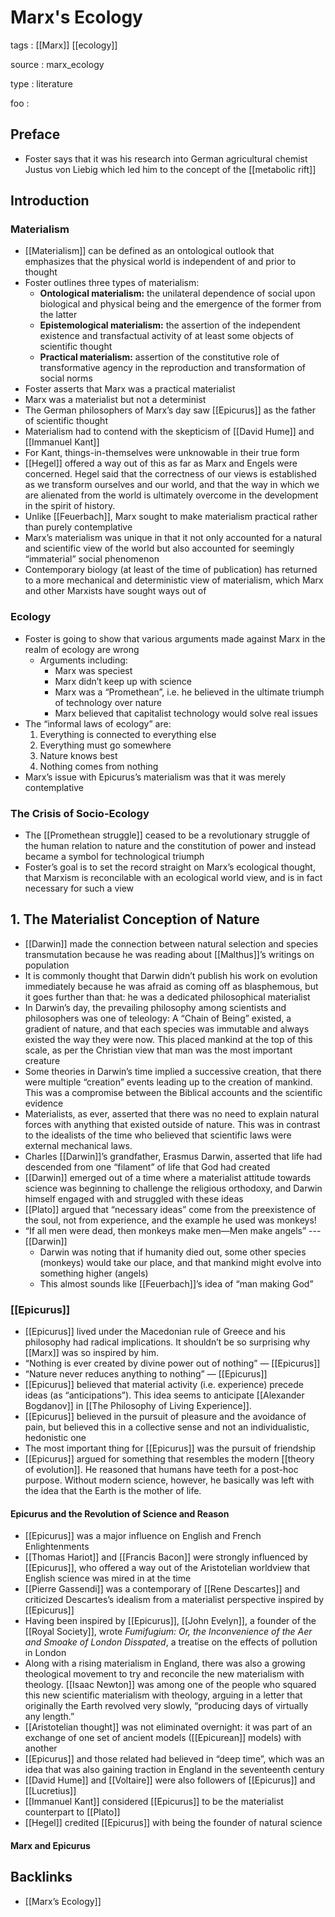 # Marx's Ecology

tags
: [[Marx]] [[ecology]]

source
: marx_ecology

type
: literature

foo
: 


<a id="orge8fc31a"></a>

## Preface

-   Foster says that it was his research into German agricultural chemist Justus von Liebig which led him to the concept of the [[metabolic rift]]


<a id="org22e0cc8"></a>

## Introduction


<a id="orge6ca932"></a>

### Materialism

-   [[Materialism]] can be defined as an ontological outlook that emphasizes that the physical world is independent of and prior to thought
-   Foster outlines three types of materialism:
    -   **Ontological materialism:** the unilateral dependence of social upon biological and physical being and the emergence of the former from the latter
    -   **Epistemological materialism:** the assertion of the independent existence and transfactual activity of at least some objects of scientific thought
    -   **Practical materialism:** assertion of the constitutive role of transformative agency in the reproduction and transformation of social norms
-   Foster asserts that Marx was a practical materialist
-   Marx was a materialist but not a determinist
-   The German philosophers of Marx&rsquo;s day saw [[Epicurus]] as the father of scientific thought
-   Materialism had to contend with the skepticism of [[David Hume]] and [[Immanuel Kant]]
-   For Kant, things-in-themselves were unknowable in their true form
-   [[Hegel]] offered a way out of this as far as Marx and Engels were concerned. Hegel said that the correctness of our views is established as we transform ourselves and our world, and that the way in which we are alienated from the world is ultimately overcome in the development in the spirit of history.
-   Unlike [[Feuerbach]], Marx sought to make materialism practical rather than purely contemplative
-   Marx&rsquo;s materialism was unique in that it not only accounted for a natural and scientific view of the world but also accounted for seemingly &ldquo;immaterial&rdquo; social phenomenon
-   Contemporary biology (at least of the time of publication) has returned to a more mechanical and deterministic view of materialism, which Marx and other Marxists have sought ways out of


<a id="org0a657f9"></a>

### Ecology

-   Foster is going to show that various arguments made against Marx in the realm of ecology are wrong
    -   Arguments including:
        -   Marx was speciest
        -   Marx didn&rsquo;t keep up with science
        -   Marx was a &ldquo;Promethean&rdquo;, i.e. he believed in the ultimate triumph of technology over nature
        -   Marx believed that capitalist technology would solve real issues
-   The &ldquo;informal laws of ecology&rdquo; are:
    1.  Everything is connected to everything else
    2.  Everything must go somewhere
    3.  Nature knows best
    4.  Nothing comes from nothing
-   Marx&rsquo;s issue with Epicurus&rsquo;s materialism was that it was merely contemplative


<a id="orga12da29"></a>

### The Crisis of Socio-Ecology

-   The [[Promethean struggle]] ceased to be a revolutionary struggle of the human relation to nature and the constitution of power and instead became a symbol for technological triumph
-   Foster&rsquo;s goal is to set the record straight on Marx&rsquo;s ecological thought, that Marxism is reconcilable with an ecological world view, and is in fact necessary for such a view


<a id="org0148390"></a>

## 1. The Materialist Conception of Nature

-   [[Darwin]] made the connection between natural selection and species transmutation because he was reading about [[Malthus]]&rsquo;s writings on population
-   It is commonly thought that Darwin didn&rsquo;t publish his work on evolution immediately because he was afraid as coming off as blasphemous, but it goes further than that: he was a dedicated philosophical materialist
-   In Darwin&rsquo;s day, the prevailing philosophy among scientists and philosophers was one of teleology: A &ldquo;Chain of Being&rdquo; existed, a gradient of nature, and that each species was immutable and always existed the way they were now. This placed mankind at the top of this scale, as per the Christian view that man was the most important creature
-   Some theories in Darwin&rsquo;s time implied a successive creation, that there were multiple &ldquo;creation&rdquo; events leading up to the creation of mankind. This was a compromise between the Biblical accounts and the scientific evidence
-   Materialists, as ever, asserted that there was no need to explain natural forces with anything that existed outside of nature. This was in contrast to the idealists of the time who believed that scientific laws were external mechanical laws.
-   Charles [[Darwin]]&rsquo;s grandfather, Erasmus Darwin, asserted that life had descended from one &ldquo;filament&rdquo; of life that God had created
-   [[Darwin]] emerged out of a time where a materialist attitude towards science was beginning to challenge the religious orthodoxy, and Darwin himself engaged with and struggled with these ideas
-   [[Plato]] argued that &ldquo;necessary ideas&rdquo; come from the preexistence of the soul, not from experience, and the example he used was monkeys!
-   &ldquo;If all men were dead, then monkeys make men&#x2014;Men make angels&rdquo; ---[[Darwin]]
    -   Darwin was noting that if humanity died out, some other species (monkeys) would take our place, and that mankind might evolve into something higher (angels)
    -   This almost sounds like [[Feuerbach]]&rsquo;s idea of &ldquo;man making God&rdquo;


<a id="org2d72525"></a>

### [[Epicurus]]

-   [[Epicurus]] lived under the Macedonian rule of Greece and his philosophy had radical implications. It shouldn&rsquo;t be so surprising why [[Marx]] was so inspired by him.
-   &ldquo;Nothing is ever created by divine power out of nothing&rdquo; &#x2014; [[Epicurus]]
-   &ldquo;Nature never reduces anything to nothing&rdquo; &#x2014; [[Epicurus]]
-   [[Epicurus]] believed that material activity (i.e. experience) precede ideas (as &ldquo;anticipations&rdquo;). This idea seems to anticipate [[Alexander Bogdanov]] in [[The Philosophy of Living Experience]].
-   [[Epicurus]] believed in the pursuit of pleasure and the avoidance of pain, but believed this in a collective sense and not an individualistic, hedonistic one
-   The most important thing for [[Epicurus]] was the pursuit of friendship
-   [[Epicurus]] argued for something that resembles the modern [[theory of evolution]]. He reasoned that humans have teeth for a post-hoc purpose. Without modern science, however, he basically was left with the idea that the Earth is the mother of life.


<a id="org1c8ad44"></a>

#### Epicurus and the Revolution of Science and Reason

-   [[Epicurus]] was a major influence on English and French Enlightenments
-   [[Thomas Hariot]] and [[Francis Bacon]] were strongly influenced by [[Epicurus]], who offered a way out of the Aristotelian worldview that English science was mired in at the time
-   [[Pierre Gassendi]] was a contemporary of [[Rene Descartes]] and criticized Descartes&rsquo;s idealism from a materialist perspective inspired by [[Epicurus]]
-   Having been inspired by [[Epicurus]], [[John Evelyn]], a founder of the [[Royal Society]], wrote _Fumifugium: Or, the Inconvenience of the Aer and Smoake of London Disspated_, a treatise on the effects of pollution in London
-   Along with a rising materialism in England, there was also a growing theological movement to try and reconcile the new materialism with theology. [[Isaac Newton]] was among one of the people who squared this new scientific materialism with theology, arguing in a letter that originally the Earth revolved very slowly, &ldquo;producing days of virtually any length.&rdquo;
-   [[Aristotelian thought]] was not eliminated overnight: it was part of an exchange of one set of ancient models ([[Epicurean]] models) with another
-   [[Epicurus]] and those related had believed in &ldquo;deep time&rdquo;, which was an idea that was also gaining traction in England in the seventeenth century
-   [[David Hume]] and [[Voltaire]] were also followers of [[Epicurus]] and [[Lucretius]]
-   [[Immanuel Kant]] considered [[Epicurus]] to be the materialist counterpart to [[Plato]]
-   [[Hegel]] credited [[Epicurus]] with being the founder of natural science


<a id="org831eabf"></a>

#### Marx and Epicurus


<a id="org54bb3a3"></a>

## Backlinks

-   [[Marx&rsquo;s Ecology]]
